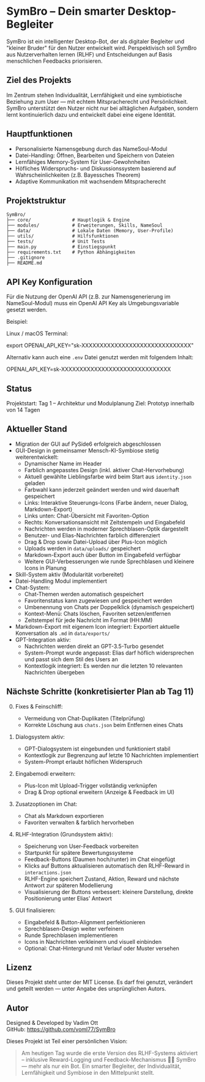 # SymBro – Dein smarter Desktop-Begleiter

SymBro ist ein intelligenter Desktop-Bot, der als digitaler Begleiter und "kleiner Bruder" für den Nutzer entwickelt wird. Perspektivisch soll SymBro aus Nutzerverhalten lernen (RLHF) und Entscheidungen auf Basis menschlichen Feedbacks priorisieren.

## Ziel des Projekts
Im Zentrum stehen Individualität, Lernfähigkeit und eine symbiotische Beziehung zum User — mit echtem Mitspracherecht und Persönlichkeit. SymBro unterstützt den Nutzer nicht nur bei alltäglichen Aufgaben, sondern lernt kontinuierlich dazu und entwickelt dabei eine eigene Identität.

## Hauptfunktionen
- Personalisierte Namensgebung durch das NameSoul-Modul
- Datei-Handling: Öffnen, Bearbeiten und Speichern von Dateien
- Lernfähiges Memory-System für User-Gewohnheiten
- Höfliches Widerspruchs- und Diskussionssystem basierend auf Wahrscheinlichkeiten (z.B. Bayessches Theorem)
- Adaptive Kommunikation mit wachsendem Mitspracherecht

## Projektstruktur

```
SymBro/
├── core/               # Hauptlogik & Engine
├── modules/            # Erweiterungen, Skills, NameSoul
├── data/               # Lokale Daten (Memory, User-Profile)
├── utils/              # Hilfsfunktionen
├── tests/              # Unit Tests
├── main.py             # Einstiegspunkt
├── requirements.txt    # Python Abhängigkeiten
├── .gitignore
├── README.md
```

## API Key Konfiguration

Für die Nutzung der OpenAI API (z.B. zur Namensgenerierung im NameSoul-Modul) muss ein OpenAI API Key als Umgebungsvariable gesetzt werden.

Beispiel:

Linux / macOS Terminal:

export OPENAI_API_KEY="sk-XXXXXXXXXXXXXXXXXXXXXXXXXXXXXX"

Alternativ kann auch eine `.env` Datei genutzt werden mit folgendem Inhalt:

OPENAI_API_KEY=sk-XXXXXXXXXXXXXXXXXXXXXXXXXXXXXX

## Status
Projektstart: Tag 1 – Architektur und Modulplanung
Ziel: Prototyp innerhalb von 14 Tagen

## Aktueller Stand

- Migration der GUI auf PySide6 erfolgreich abgeschlossen
- GUI-Design in gemeinsamer Mensch-KI-Symbiose stetig weiterentwickelt:
  - Dynamischer Name im Header
  - Farblich angepasstes Design (inkl. aktiver Chat-Hervorhebung)
  - Aktuell gewählte Lieblingsfarbe wird beim Start aus `identity.json` geladen
  - Farbwahl kann jederzeit geändert werden und wird dauerhaft gespeichert
  - Links: Interaktive Steuerungs-Icons (Farbe ändern, neuer Dialog, Markdown-Export)
  - Links unten: Chat-Übersicht mit Favoriten-Option
  - Rechts: Konversationsansicht mit Zeitstempeln und Eingabefeld
  - Nachrichten werden in moderner Sprechblasen-Optik dargestellt
  - Benutzer- und Elias-Nachrichten farblich differenziert
  - Drag & Drop sowie Datei-Upload über Plus-Icon möglich
  - Uploads werden in `data/uploads/` gespeichert
  - Markdown-Export auch über Button im Eingabefeld verfügbar
  - Weitere GUI-Verbesserungen wie runde Sprechblasen und kleinere Icons in Planung
- Skill-System aktiv (Modularität vorbereitet)
- Datei-Handling Modul implementiert
- Chat-System:
  - Chat-Themen werden automatisch gespeichert
  - Favoritenstatus kann zugewiesen und gespeichert werden
  - Umbenennung von Chats per Doppelklick (dynamisch gespeichert)
  - Kontext-Menü: Chats löschen, Favoriten setzen/entfernen
  - Zeitstempel für jede Nachricht im Format (HH:MM)
- Markdown-Export mit eigenem Icon integriert: Exportiert aktuelle Konversation als `.md` in `data/exports/`
- GPT-Integration aktiv:
  - Nachrichten werden direkt an GPT-3.5-Turbo gesendet
  - System-Prompt wurde angepasst: Elias darf höflich widersprechen und passt sich dem Stil des Users an
  - Kontextlogik integriert: Es werden nur die letzten 10 relevanten Nachrichten übergeben

## Nächste Schritte (konkretisierter Plan ab Tag 11)

0. Fixes & Feinschliff:
   - Vermeidung von Chat-Duplikaten (Titelprüfung)
   - Korrekte Löschung aus `chats.json` beim Entfernen eines Chats

1. Dialogsystem aktiv:
   - GPT-Dialogsystem ist eingebunden und funktioniert stabil
   - Kontextlogik zur Begrenzung auf letzte 10 Nachrichten implementiert
   - System-Prompt erlaubt höflichen Widerspruch

2. Eingabemodi erweitern:
   - Plus-Icon mit Upload-Trigger vollständig verknüpfen
   - Drag & Drop optional erweitern (Anzeige & Feedback im UI)

3. Zusatzoptionen im Chat:
   - Chat als Markdown exportieren
   - Favoriten verwalten & farblich hervorheben

4. RLHF-Integration (Grundsystem aktiv):
   - Speicherung von User-Feedback vorbereiten
   - Startpunkt für spätere Bewertungssysteme
   - Feedback-Buttons (Daumen hoch/runter) im Chat eingefügt
   - Klicks auf Buttons aktualisieren automatisch den RLHF-Reward in `interactions.json`
   - RLHF-Engine speichert Zustand, Aktion, Reward und nächste Antwort zur späteren Modellierung
   - Visualisierung der Buttons verbessert: kleinere Darstellung, direkte Positionierung unter Elias' Antwort

5. GUI finalisieren:
   - Eingabefeld & Button-Alignment perfektionieren
   - Sprechblasen-Design weiter verfeinern
   - Runde Sprechblasen implementieren
   - Icons in Nachrichten verkleinern und visuell einbinden
   - Optional: Chat-Hintergrund mit Verlauf oder Muster versehen

## Lizenz

Dieses Projekt steht unter der MIT License. Es darf frei genutzt, verändert und geteilt werden — unter Angabe des ursprünglichen Autors.

## Autor

Designed & Developed by Vadim Ott  
GitHub: https://github.com/voml77/SymBro  

Dieses Projekt ist Teil einer persönlichen Vision:  
> Am heutigen Tag wurde die erste Version des RLHF-Systems aktiviert – inklusive Reward-Logging und Feedback-Mechanismus 🧠✨
SymBro — mehr als nur ein Bot. Ein smarter Begleiter, der Individualität, Lernfähigkeit und Symbiose in den Mittelpunkt stellt.
